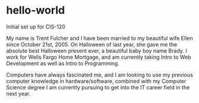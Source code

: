 # hello-world
Initial set up for CIS-120

My name is Trent Fulcher and I have been married to my beautiful wife 
Ellen since October 21st, 2005.  On Halloween of last year, she gave
me the absolute best Halloween present ever, a beautiful baby boy
name Brady.  I work for Wells Fargo Home Mortgage, and am currently
taking Intro to Web Development as well as Intro to Programming.

Computers have always fascinated me, and I am looking to use my
previous computer knowledge in hardware/software, combined with 
my Computer Science degree I am currently pursuing to get into 
the IT career field in the next year.  
